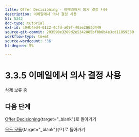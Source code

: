 ```yaml
---
title: Offer Decisioning - 이메일에서 의사 결정 사용
description: 이메일에서 의사 결정 사용
kt: 5342
doc-type: tutorial
exl-id: c94b4ed4-0122-4cfd-a69f-40ae2063d449
source-git-commit: 203590e3289d2e5342085bf8b6b4e3cd11859539
workflow-type: tm+mt
source-wordcount: '36'
ht-degree: 5%

---
```


# 3.3.5 이메일에서 의사 결정 사용

삭제 보류 중

## 다음 단계

[Offer Decisioning](offer-decisioning.md){target="_blank"}로 돌아가기

[모든 모듈](./../../../../overview.md){target="_blank"}(으)로 돌아가기
